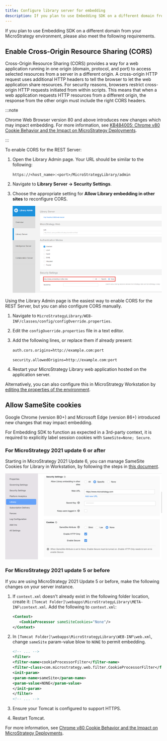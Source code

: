 ```yaml
---
title: Configure library server for embedding
description: If you plan to use Embedding SDK on a different domain from your MicroStrategy environment, please enable Cross-Origin Resource Sharing (CORS) and allow SameSite cookies.
---
```


If you plan to use Embedding SDK on a different domain from your MicroStrategy environment, please also meet the following requirements.

## Enable Cross-Origin Resource Sharing (CORS)

Cross-Origin Resource Sharing (CORS) provides a way for a web application running in one origin (domain, protocol, and port) to access selected resources from a server in a different origin. A cross-origin HTTP request uses additional HTTP headers to tell the browser to let the web application share resources. For security reasons, browsers restrict cross-origin HTTP requests initiated from within scripts. This means that when a web application requests HTTP resources from a different origin, the response from the other origin must include the right CORS headers.

:::note

Chrome Web Browser version 80 and above introduces new changes which may impact embedding. For more information, see [KB484005: Chrome v80 Cookie Behavior and the Impact on MicroStrategy Deployments](https://community.microstrategy.com/s/article/Chrome-v80-Cookie-Behavior-and-the-impact-on-MicroStrategy-Deployments).

:::

To enable CORS for the REST Server:

1. Open the Library Admin page. Your URL should be similar to the following:

   `https://<host_name>:<port>/MicroStrategyLibrary/admin`

1. Navigate to **Library Server -> Security Settings**.
1. Choose the appropriate setting for **Allow Library embedding in other sites** to reconfigure CORS.

   ![Library Admin CORS Setting](./images/LibraryAdmin_CORSsetting.png)

Using the Library Admin page is the easiest way to enable CORS for the REST Server, but you can also configure CORS manually.

1. Navigate to `MicroStrategyLibrary/WEB-INF/classes/config/configOverride.properties`.
1. Edit the `configOverride.properties` file in a text editor.
1. Add the following lines, or replace them if already present:

   `auth.cors.origins=http://example.com:port`

   `security.allowedOrigins=http://example.com:port`

1. Restart your MicroStrategy Library web application hosted on the application server.

Alternatively, you can also configure this in MicroStrategy Workstation by [editing the properties of the environment](https://www2.microstrategy.com/producthelp/Current/Workstation/WebHelp/Lang_1033/Content/library_admin_settings.htm#View).

## Allow SameSite cookies

Google Chrome (version 80+) and Microsoft Edge (version 86+) introduced new changes that may impact embedding.

For Embedding SDK to function as expected in a 3rd-party context, it is required to explicitly label session cookies with `SameSite=None; Secure`.

### For MicroStrategy 2021 update 6 or after

Starting in MicroStrategy 2021 Update 6, you can manage SameSite Cookies for Library in Workstation, by following the steps in [this document](https://www2.microstrategy.com/producthelp/Current/Workstation/WebHelp/Lang_1033/Content/config_samesite_cookies.htm).

![SameSite Cookie](./images/SameSiteCookie.png)

### For MicroStrategy 2021 update 5 or before

If you are using MicroStrategy 2021 Update 5 or before, make the following changes on your server instance.

1. If `context.xml` doesn't already exist in the following folder location, create it: `[Tomcat Folder]\webapps\MicroStrategyLibrary\META-INF\context.xml`. Add the following to `context.xml`:

   ```xml
   <Context>
      <CookieProcessor sameSiteCookies="None"/>
   </Context>
   ```

1. In `[Tomcat Folder]\webapps\MicroStrategyLibrary\WEB-INF\web.xml`, change `sameSite` param-value blow to `NONE` to permit embedding.

   ```xml
   <!-- ... -->
   <filter>
   <filter-name>cookieProcessorFilter</filter-name>
   <filter-class>com.microstrategy.web.filter.CookieProcessorFilter</filter-class>
   <init-param>
   <param-name>sameSite</param-name>
   <param-value>NONE</param-value>
   </init-param>
   </filter>
   <!-- ... -->
   ```

1. Ensure your Tomcat is configured to support HTTPS.
1. Restart Tomcat.

For more information, see [Chrome v80 Cookie Behavior and the Impact on MicroStrategy Deployments](https://community.microstrategy.com/s/article/Chrome-v80-Cookie-Behavior-and-the-impact-on-MicroStrategy-Deployments?language=en_US).
